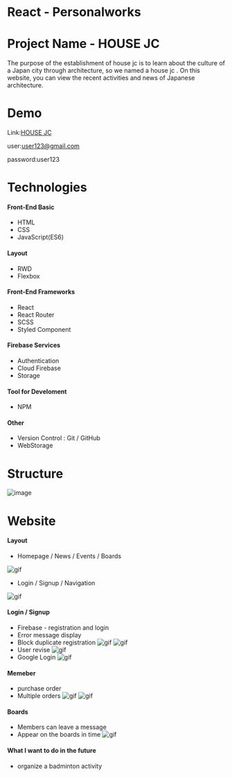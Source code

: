 # React - Personalworks

# Project Name - HOUSE JC

The purpose of the establishment of house jc is to learn about the culture of a Japan city through architecture, so we named a house jc . On this website, you can view the recent activities and news of Japanese architecture.

# Demo

Link:[HOUSE JC](https://a40796.github.io/HOUSE-JC/#/)

user:user123@gmail.com

password:user123

# Technologies

#### Front-End Basic

- HTML
- CSS
- JavaScript(ES6)

#### Layout

- RWD
- Flexbox

#### Front-End Frameworks

- React
- React Router
- SCSS
- Styled Component

#### Firebase Services

- Authentication
- Cloud Firebase
- Storage

#### Tool for Develoment

- NPM

#### Other

- Version Control : Git / GitHub
- WebStorage

# Structure

![image](https://github.com/a40796/HOUSE-JC/blob/main/structure.png)

# Website

#### Layout

- Homepage / News / Events / Boards

![gif](https://github.com/a40796/HOUSE-JC/blob/main/layout.gif)

- Login / Signup / Navigation

![gif](https://github.com/a40796/HOUSE-JC/blob/main/nav.gif)

#### Login / Signup

- Firebase - registration and login
- Error message display
- Block duplicate registration
  ![gif](https://github.com/a40796/HOUSE-JC/blob/main/signup.gif)
  ![gif](https://github.com/a40796/HOUSE-JC/blob/main/login.gif)
- User revise
  ![gif](https://github.com/a40796/HOUSE-JC/blob/main/revise.gif)
- Google Login
  ![gif](https://github.com/a40796/HOUSE-JC/blob/main/googleLogin.gif)

#### Memeber

- purchase order
- Multiple orders
  ![gif](https://github.com/a40796/HOUSE-JC/blob/main/member.gif)
  ![gif](https://github.com/a40796/HOUSE-JC/blob/main/multiple%20orders.gif)

#### Boards

- Members can leave a message
- Appear on the boards in time
  ![gif](https://github.com/a40796/HOUSE-JC/blob/main/voice.gif)

#### What I want to do in the future

- organize a badminton activity
